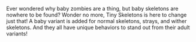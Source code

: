 Ever wondered why baby zombies are a thing, but baby skeletons are nowhere to be found? Wonder no more, Tiny Skeletons is here to change just that! A baby variant is added for normal skeletons, strays, and wither skeletons. And they all have unique behaviors to stand out from their adult variants!
